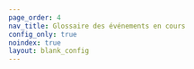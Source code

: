 ```yaml
---
page_order: 4
nav_title: Glossaire des événements en cours
config_only: true
noindex: true
layout: blank_config
---
```

